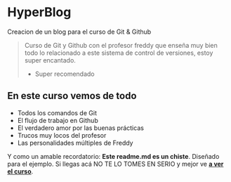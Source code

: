 # HyperBlog
Creacion de un blog para el curso de Git &amp; Github
>Curso de Git y Github con el profesor freddy que enseña muy bien todo lo relacionado a este sistema de control de versiones, estoy super encantado.
> - Super recomendado

## En este curso vemos de todo
* Todos los comandos de Git
* El flujo de trabajo en Github
* El verdadero amor por las buenas prácticas
* Trucos muy locos del profesor
* Las personalidades múltiples de Freddy

Y como un amable recordatorio: **Este readme.md es un chiste**.  Diseñado para el ejemplo. Si llegas acá NO TE LO TOMES EN SERIO y mejor ve [**a ver el curso**](https://platzi.com/cursos/git-github/ "a ver el curso").
